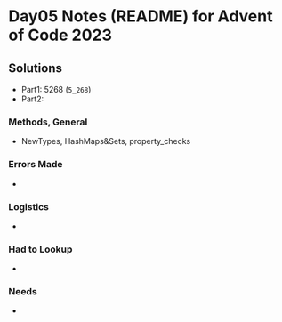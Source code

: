# Day05 Notes (README) for Advent of Code 2023

## Solutions
- Part1: 5268 (`5_268`)
- Part2:

### Methods, General
- NewTypes, HashMaps&Sets, property_checks

### Errors Made
-

### Logistics
-

### Had to Lookup
-

### Needs
-
